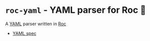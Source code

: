 # `roc-yaml` - YAML parser for Roc 🤘

A [YAML](https://yaml.org) parser written in [Roc](https://www.roc-lang.org/)

- [YAML spec](https://yaml.org/spec/1.1/current.html)
